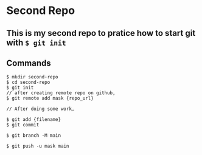 # Second Repo

## This is my second repo to pratice how to start git with `$ git init`

## Commands

```shell
$ mkdir second-repo
$ cd second-repo
$ git init
// after creating remote repo on github,
$ git remote add mask {repo_url}

// After doing some work,

$ git add {filename}
$ git commit

$ git branch -M main

$ git push -u mask main
```
